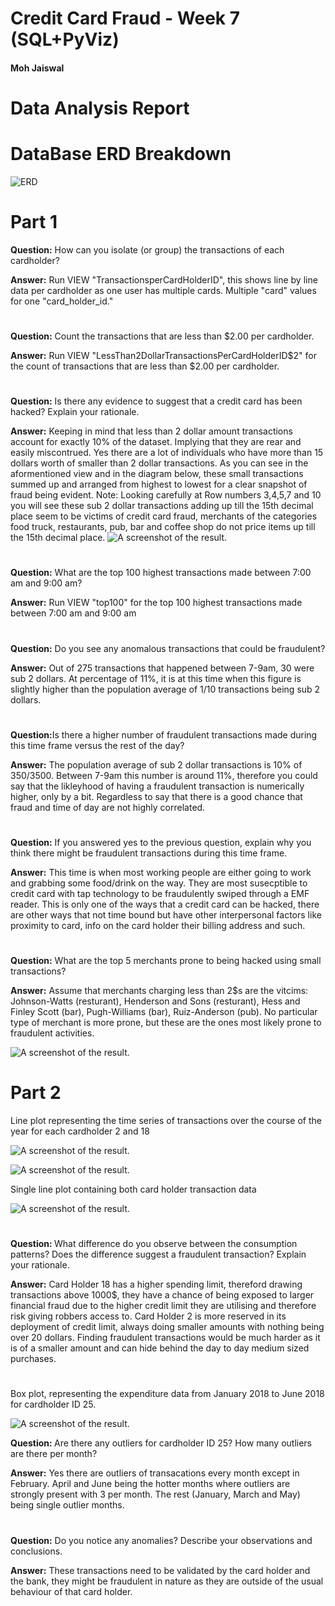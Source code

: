 # Credit Card Fraud - Week 7 (SQL+PyViz)


#### Moh Jaiswal
#


# <b>Data Analysis Report</b>

# DataBase ERD Breakdown
![ERD](images/ERD_MJ.png)

# Part 1

<b>Question:</b> How can you isolate (or group) the transactions of each cardholder?

<b>Answer:</b> Run VIEW "TransactionsperCardHolderID", this shows line by line data per cardholder as one user has multiple cards. Multiple "card" values for one "card_holder_id."

#

<b>Question:</b> Count the transactions that are less than $2.00 per cardholder.

<b>Answer:</b> Run VIEW "LessThan2DollarTransactionsPerCardHolderID$2" for the count of transactions that are less than $2.00 per cardholder.

#

<b>Question:</b> Is there any evidence to suggest that a credit card has been hacked? Explain your rationale.

<b>Answer:</b> Keeping in mind that less than 2 dollar amount transactions account for exactly 10% of the dataset. Implying that they are rear and easily miscontrued. Yes there are a lot of individuals who have more than 15 dollars worth of smaller than 2 dollar transactions. As you can see in the aformentioned view and in the diagram below,  these small transactions summed up and arranged from highest to lowest for a clear snapshot of fraud being evident. 
Note: Looking carefully at Row numbers 3,4,5,7 and 10 you will see these sub 2 dollar transactions adding up till the 15th decimal place seem to be victims of credit card fraud, merchants of the categories food truck, restaurants, pub, bar and coffee shop do not price items up till the 15th decimal place.
![A screenshot of the result.](images/Top10FraudVictims.jpg)
#

<b>Question:</b> What are the top 100 highest transactions made between 7:00 am and 9:00 am?

<b>Answer:</b> Run VIEW "top100" for the top 100 highest transactions made between 7:00 am and 9:00 am

#
<b>Question:</b> Do you see any anomalous transactions that could be fraudulent?

<b>Answer:</b> Out of 275 transactions that happened between 7-9am, 30 were sub 2 dollars. At percentage of 11%, it is at this time when this figure is slightly higher than the population average of 1/10 transactions being sub 2 dollars.

#

<b>Question:</b>Is there a higher number of fraudulent transactions made during this time frame versus the rest of the day?

<b>Answer:</b> The population average of sub 2 dollar transactions is 10% of 350/3500. Between 7-9am this number is around 11%, therefore you could say that the likleyhood of having a fraudulent transaction is numerically higher, only by a bit. Regardless to say that there is a good chance that fraud and time of day are not highly correlated. 

#

<b>Question:</b> If you answered yes to the previous question, explain why you think there might be fraudulent transactions during this time frame.

<b>Answer:</b> This time is when most working people are either going to work and grabbing some food/drink on the way. They are most susecptible to credit card with tap technology to be fraudulently swiped through a EMF reader. This is only one of the ways that a credit card can be hacked, there are other ways that not time bound but have other interpersonal factors like proximity to card, info on the card holder their billing address and such. 

#

<b>Question:</b> What are the top 5 merchants prone to being hacked using small transactions?

<b>Answer:</b> Assume that merchants charging less than 2$s are the vitcims:
Johnson-Watts (resturant), Henderson and Sons (resturant),  Hess and Finley Scott (bar), Pugh-Williams (bar), Ruiz-Anderson (pub). No particular type of merchant is more prone, but these are the ones most likely prone to fraudulent activities.

![A screenshot of the result.](images/TopMerchantVictim.jpg)
#


# Part 2 

Line plot representing the time series of transactions over the course of the year for each cardholder 2 and 18

![A screenshot of the result.](images/Card_Holder_2.png)

![A screenshot of the result.](images/Card_Holder_18.png)

Single line plot containing both card holder transaction data

![A screenshot of the result.](images/Grouped_By_IdCardHolder.png)

#

<b>Question: </b> What difference do you observe between the consumption patterns? Does the difference suggest a fraudulent transaction? Explain your rationale.

<b>Answer:</b> Card Holder 18 has a higher spending limit, thereford drawing transactions above 1000$, they have a chance of being exposed to larger financial fraud due to the higher credit limit they are utilising and therefore risk giving robbers access to. Card Holder 2 is more reserved in its deployment of credit limit, always doing smaller amounts with nothing being over 20 dollars. Finding fraudulent transactions would be much harder as it is of a smaller amount and can hide behind the day to day medium sized purchases.

#
#
Box plot, representing the expenditure data from January 2018 to June 2018 for cardholder ID 25.
 
![A screenshot of the result.](images/monthly_transactions.png)

<b> Question: </b> Are there any outliers for cardholder ID 25? How many outliers are there per month?

<b>Answer:</b> Yes there are outliers of transacations every month except in February. April and June being the hotter months where outliers are strongly present with 3 per month. The rest (January, March and May) being single outlier months.

#
<b>Question:</b> Do you notice any anomalies? Describe your observations and conclusions.

<b>Answer:</b> These transactions need to be validated by the card holder and the bank, they might be fraudulent in nature as they are outside of the usual behaviour of that card holder.


